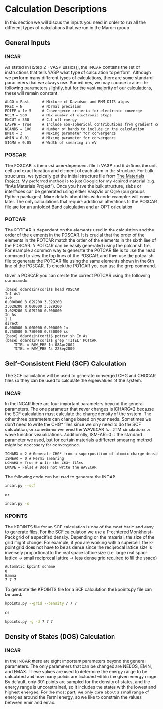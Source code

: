 # Calculation Descriptions
In this section we will discus the inputs you need in order to run all the different types of calculations that we run in the Marom group.

## General Inputs
### INCAR
As stated in [[Step 2 - VASP Basics]], the INCAR contains the set of instructions that tells VASP what type of  calculation to perform. Although we perform many different types of calculations, there are some standard parameters that we always use. Sometimes, we may choose to alter   the following parameters slightly, but for the vast majority of our calculations, these will remain constant.

```txt
ALGO = Fast      # Mixture of Davidson and RMM-DIIS algos
PREC = N         # Normal precision
EDIFF = 1e-5     # Convergence criteria for electronic converge
NELM = 500       # Max number of electronic steps
ENCUT = 350      # Cut off energy
LASPH = True     # Include non-spherical contributions from gradient corrections
NBANDS = 100     # Number of bands to include in the calculation
BMIX = 3         # Mixing parameter for convergence
AMIN = 0.01      # Mixing parameter for convergence
SIGMA = 0.05     # Width of smearing in eV
```

### POSCAR
The POSCAR is the most user-dependent file in VASP and it defines the unit cell and exact location and element of each atom in the structure. For bulk structures, we typically get the initial structure file from <a href="https://materialsproject.org/" target="_blank">The Materials Project</a>. My preferred method is to just Google for my desired material (e.g. “InAs Materials Project”). Once you have the bulk structure, slabs or interfaces can be generated using either VaspVis or Ogre (our groups Python packages). More details about this with code examples will come later. The only calculations that require additional alterations to the POSCAR file are for an unfolded Band calculation and an OPT calculation

### POTCAR
The POTCAR is dependent on the elements used in the calculation and the order of the elements in the POSCAR. It is crucial that the order of the elements in the POTCAR match the order of the elements in the sixth line of the POSCAR. A POTCAR can be easily generated using the potcar.sh file. For example a common way to generate the POTCAR file is to use the head command to view the top lines of the POSCAR, and then use the potcar.sh file to generate the POTCAR file using the same elements shown in the 6th line of the POSCAR. To check the POTCAR you can use the grep command.

Given a POSCAR you can create the correct POTCAR using the following commands:
```
(base) ddardzin(cori)$ head POSCAR
In1 As1
1.0
0.000000 3.029200 3.029200
3.029200 0.000000 3.029200
3.029200 3.029200 0.000000
In As
1 1
direct
0.000000 0.000000 0.000000 In
0.750000 0.750000 0.750000 As
(base) ddardzin(cori)$ potcar.sh In As
(base) ddardzin(cori)$ grep 'TITEL' POTCAR
	TITEL = PAW_PBE In 08Apr2002  
	TITEL = PAW_PBE As 22Sep2009
```

## Self-Consistent Field (SCF) Calculation
The SCF calculation will be used to generate converged CHG and CHGCAR files so they can be used to calculate the eigenvalues of the system.

### INCAR
In the INCAR there are four important parameters beyond the general parameters. The one parameter that never changes is ICHARG=2 because the SCF calculation must calculate the charge density of the system. The other three parameters can change based on your needs. Sometimes we don’t need to write the CHG* files since we only need to do the SCF calculation, or sometimes we need the WAVECAR for STM simulations or wave function visualizations. Additionally, ISMEAR=0 is the standard parameter we used, but for certain materials a different smearing method might be necessary for convergence.

```txt
ICHARG = 2 # Generate CHG* from a superposition of atomic charge densities
ISMEAR = 0 # Fermi smearing
LCHARG = True # Write the CHG* files
LWAVE = False # Does not write the WAVECAR
```

The following code can be used to generate the INCAR
```bash
incar.py --scf
```
or
```bash
incar.py -s
```

### KPOINTS
The KPOINTS file for an SCF calculation is one of the most basic and easy to generate  files. For the SCF calculation we use a Γ-centered Monkhorst-Pack grid of a specified density. Depending on the material, the size of the grid might change. For example, if you are working with a supercell, the k-point grid does not have to be as dense since the reciprocal lattice size is inversely proportional to the real space lattice size (i.e. large real space lattice $\rightarrow$ small reciprocal lattice $\rightarrow$ less dense grid required to fill the space)

```txt
Automatic kpoint scheme  
0  
Gamma  
7 7 7
```

To generate the KPOINTS file for a SCF calculation the kpoints.py file can be used.
```bash
kpoints.py --grid --density 7 7 7
```
or
```bash
kpoints.py -g -d 7 7 7
```

## Density of States (DOS) Calculation
### INCAR
In the INCAR there are eight important parameters beyond the general parameters. The only parameters that can be changed are NEDOS, EMIN, and EMAX. These values are used to determine the energy range to be calculated and how many points are included within the given energy range. By default, only 301 points are sampled for the density of states, and the energy range is unconstrained, so it includes the states with the lowest and highest energies. For the most part, we only care about a small range of energies around the Fermi energy, so we like to constrain the values between emin and emax.